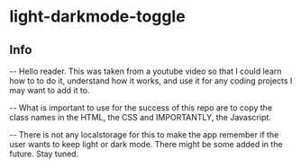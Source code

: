 # light-darkmode-toggle

## Info
--
Hello reader. This was taken from a youtube video so that I could learn how to to do it, understand how it works, and use it for any coding projects I may want to add it to. 

--
What is important to use for the success of this repo are to copy the class names in the HTML, the CSS and IMPORTANTLY, the Javascript.

--
There is not any localstorage for this to make the app remember if the user wants to keep light or dark mode. There might be some added in the future. Stay tuned. 